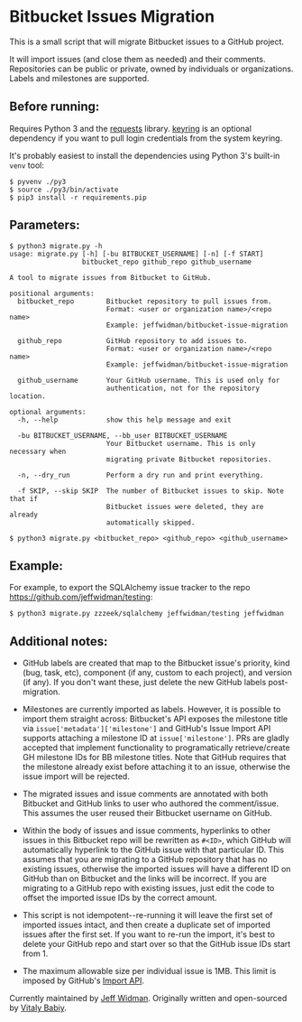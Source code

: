 # Bitbucket Issues Migration

This is a small script that will migrate Bitbucket issues to a GitHub project.

It will import issues (and close them as needed) and their comments.
Repositories can be public or private, owned by individuals or organizations.
Labels and milestones are supported.

## Before running:

Requires Python 3 and the [requests](http://requests.readthedocs.org/) library.
[keyring](https://pypi.python.org/pypi/keyring) is an optional
dependency if you want to pull login credentials from the system keyring.

It's probably easiest to install the dependencies using Python 3's built-in
`venv` tool:

    $ pyvenv ./py3
    $ source ./py3/bin/activate
    $ pip3 install -r requirements.pip

## Parameters:

    $ python3 migrate.py -h
    usage: migrate.py [-h] [-bu BITBUCKET_USERNAME] [-n] [-f START]
                      bitbucket_repo github_repo github_username

    A tool to migrate issues from Bitbucket to GitHub.

    positional arguments:
      bitbucket_repo        Bitbucket repository to pull issues from.
                            Format: <user or organization name>/<repo name>
                            Example: jeffwidman/bitbucket-issue-migration

      github_repo           GitHub repository to add issues to.
                            Format: <user or organization name>/<repo name>
                            Example: jeffwidman/bitbucket-issue-migration

      github_username       Your GitHub username. This is used only for
                            authentication, not for the repository location.

    optional arguments:
      -h, --help            show this help message and exit

      -bu BITBUCKET_USERNAME, --bb_user BITBUCKET_USERNAME
                            Your Bitbucket username. This is only necessary when
                            migrating private Bitbucket repositories.

      -n, --dry_run         Perform a dry run and print everything.

      -f SKIP, --skip SKIP  The number of Bitbucket issues to skip. Note that if
                            Bitbucket issues were deleted, they are already
                            automatically skipped.

    $ python3 migrate.py <bitbucket_repo> <github_repo> <github_username>

## Example:

For example, to export the SQLAlchemy issue tracker to the repo https://github.com/jeffwidman/testing:

    $ python3 migrate.py zzzeek/sqlalchemy jeffwidman/testing jeffwidman

## Additional notes:

* GitHub labels are created that map to the Bitbucket issue's priority, kind
(bug, task, etc), component (if any, custom to each project), and version (if
any). If you don't want these, just delete the new GitHub labels post-migration.

* Milestones are currently imported as labels. However, it is possible to
import them straight across: Bitbucket's API exposes the milestone title via
`issue['metadata']['milestone']` and GitHub's Issue Import API supports
attaching a milestone ID at `issue['milestone']`. PRs are gladly accepted that
implement functionality to programatically retrieve/create GH milestone IDs
for BB milestone titles. Note that GitHub requires that the milestone already
exist before attaching it to an issue, otherwise the issue import will be
rejected.

* The migrated issues and issue comments are annotated with both Bitbucket and
GitHub links to user who authored the comment/issue. This assumes the user
reused their Bitbucket username on GitHub.

* Within the body of issues and issue comments, hyperlinks to other issues
in this Bitbucket repo will be rewritten as `#<ID>`, which GitHub will
automatically hyperlink to the GitHub issue with that particular ID. This
assumes that you are migrating to a GitHub repository that has no existing
issues, otherwise the imported issues will have a different ID on GitHub than
on Bitbucket and the links will be incorrect. If you are migrating to a GitHub
repo with existing issues, just edit the code to offset the imported issue IDs
by the correct amount.

* This script is not idempotent--re-running it will leave the first set of
imported issues intact, and then create a duplicate set of imported issues after
the first set. If you want to re-run the import, it's best to delete your GitHub
repo and start over so that the GitHub issue IDs start from 1.

* The maximum allowable size per individual issue is 1MB. This limit is
imposed by GitHub's
[Import API](https://gist.github.com/jonmagic/5282384165e0f86ef105).



Currently maintained by [Jeff Widman](http://www.jeffwidman.com/).
Originally written and open-sourced by [Vitaly Babiy](http://www.howsthe.com/).
